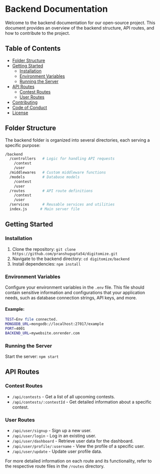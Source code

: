 # Backend Documentation

Welcome to the backend documentation for our open-source project. This document provides an overview of the backend structure, API routes, and how to contribute to the project.

## Table of Contents
- [Folder Structure](#folder-structure)
- [Getting Started](#getting-started)
  - [Installation](#installation)
  - [Environment Variables](#environment-variables)
  - [Running the Server](#running-the-server)
- [API Routes](#api-routes)
  - [Contest Routes](#contest-routes)
  - [User Routes](#user-routes)
- [Contributing](../CONTRIBUTING.md)
- [Code of Conduct](../CODE_OF_CONDUCT.md)
- [License](../LICENSE)

## Folder Structure

The backend folder is organized into several directories, each serving a specific purpose:
```bash
/backend
  /controllers   # Logic for handling API requests
    /contest
    /user
  /middlewares   # Custom middleware functions
  /models        # Database models
    /contest
    /user
  /routes        # API route definitions
    /contest
    /user
  /services      # Reusable services and utilities
  index.js      # Main server file
```

## Getting Started

### Installation

1. Clone the repository: `git clone https://github.com/pranshugupta54/digitomize.git`
2. Navigate to the backend directory: `cd digitomize/backend`
3. Install dependencies: `npm install`

### Environment Variables

Configure your environment variables in the `.env` file. This file should contain sensitive information and configurations that your application needs, such as database connection strings, API keys, and more.
#### Example:
```bash
TEST=Env file connected.
MONGODB_URL=mongodb://localhost:27017/example
PORT=4001
BACKEND_URL=mywebsite.onrender.com
```

### Running the Server

Start the server: `npm start`

## API Routes

### Contest Routes

- `/api/contests` - Get a list of all upcoming contests.
- `/api/contests/:contestId` - Get detailed information about a specific contest.

### User Routes

- `/api/user/signup` - Sign up a new user.
- `/api/user/login` - Log in an existing user.
- `/api/user/dashboard` - Retrieve user data for the dashboard.
- `/api/user/profile/:username` - View the profile of a specific user.
- `/api/user/update` - Update user profile data.

For more detailed information on each route and its functionality, refer to the respective route files in the `/routes` directory.
